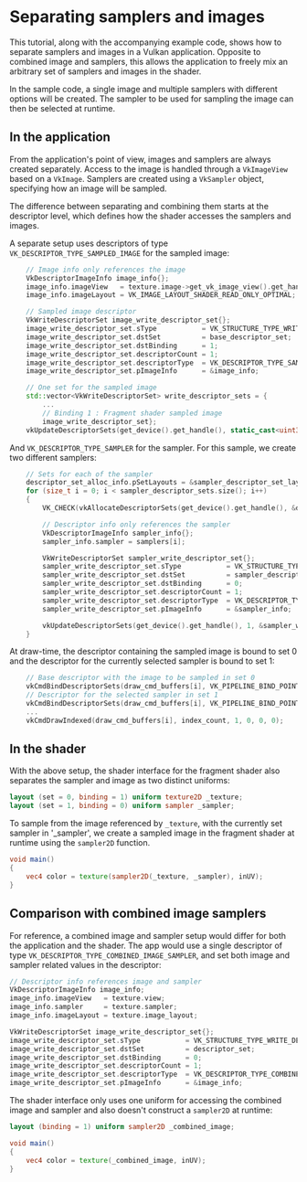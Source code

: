 <!--
- Copyright (c) 2021, Sascha Willems
-
- SPDX-License-Identifier: Apache-2.0
-
- Licensed under the Apache License, Version 2.0 the "License";
- you may not use this file except in compliance with the License.
- You may obtain a copy of the License at
-
-     http://www.apache.org/licenses/LICENSE-2.0
-
- Unless required by applicable law or agreed to in writing, software
- distributed under the License is distributed on an "AS IS" BASIS,
- WITHOUT WARRANTIES OR CONDITIONS OF ANY KIND, either express or implied.
- See the License for the specific language governing permissions and
- limitations under the License.
-
-->

# Separating samplers and images

This tutorial, along with the accompanying example code, shows how to separate samplers and images in a Vulkan application. Opposite to combined image and samplers, this allows the application to freely mix an arbitrary set of samplers and images in the shader.

In the sample code, a single image and multiple samplers with different options will be created. The sampler to be used for sampling the image can then be selected at runtime.

## In the application

From the application's point of view, images and samplers are always created separately. Access to the image is handled through a `VkImageView` based on a `VkImage`. Samplers are created using a `VkSampler` object, specifying how an image will be sampled.

The difference between separating and combining them starts at the descriptor level, which defines how the shader accesses the samplers and images.

A separate setup uses descriptors of type `VK_DESCRIPTOR_TYPE_SAMPLED_IMAGE` for the sampled image:

```cpp
    // Image info only references the image
	VkDescriptorImageInfo image_info{};
	image_info.imageView   = texture.image->get_vk_image_view().get_handle();
	image_info.imageLayout = VK_IMAGE_LAYOUT_SHADER_READ_ONLY_OPTIMAL;

    // Sampled image descriptor
	VkWriteDescriptorSet image_write_descriptor_set{};
	image_write_descriptor_set.sType           = VK_STRUCTURE_TYPE_WRITE_DESCRIPTOR_SET;
	image_write_descriptor_set.dstSet          = base_descriptor_set;
	image_write_descriptor_set.dstBinding      = 1;
	image_write_descriptor_set.descriptorCount = 1;
	image_write_descriptor_set.descriptorType  = VK_DESCRIPTOR_TYPE_SAMPLED_IMAGE;
	image_write_descriptor_set.pImageInfo      = &image_info;

    // One set for the sampled image
	std::vector<VkWriteDescriptorSet> write_descriptor_sets = {
        ...
	    // Binding 1 : Fragment shader sampled image
        image_write_descriptor_set};
	vkUpdateDescriptorSets(get_device().get_handle(), static_cast<uint32_t>(write_descriptor_sets.size()), write_descriptor_sets.data(), 0, nullptr);
```

And `VK_DESCRIPTOR_TYPE_SAMPLER` for the sampler. For this sample, we create two different samplers:

```cpp
	// Sets for each of the sampler
	descriptor_set_alloc_info.pSetLayouts = &sampler_descriptor_set_layout;
	for (size_t i = 0; i < sampler_descriptor_sets.size(); i++)
	{
		VK_CHECK(vkAllocateDescriptorSets(get_device().get_handle(), &descriptor_set_alloc_info, &sampler_descriptor_sets[i]));

        // Descriptor info only references the sampler
		VkDescriptorImageInfo sampler_info{};
		sampler_info.sampler = samplers[i];

		VkWriteDescriptorSet sampler_write_descriptor_set{};
		sampler_write_descriptor_set.sType           = VK_STRUCTURE_TYPE_WRITE_DESCRIPTOR_SET;
		sampler_write_descriptor_set.dstSet          = sampler_descriptor_sets[i];
		sampler_write_descriptor_set.dstBinding      = 0;
		sampler_write_descriptor_set.descriptorCount = 1;
		sampler_write_descriptor_set.descriptorType  = VK_DESCRIPTOR_TYPE_SAMPLER;
		sampler_write_descriptor_set.pImageInfo      = &sampler_info;

		vkUpdateDescriptorSets(get_device().get_handle(), 1, &sampler_write_descriptor_set, 0, nullptr);
	}
```

At draw-time, the descriptor containing the sampled image is bound to set 0 and the descriptor for the currently selected sampler is bound to set 1:

```cpp
    // Base descriptor with the image to be sampled in set 0
    vkCmdBindDescriptorSets(draw_cmd_buffers[i], VK_PIPELINE_BIND_POINT_GRAPHICS, pipeline_layout, 0, 1, &base_descriptor_set, 0, nullptr);
    // Descriptor for the selected sampler in set 1
    vkCmdBindDescriptorSets(draw_cmd_buffers[i], VK_PIPELINE_BIND_POINT_GRAPHICS, pipeline_layout, 1, 1, &sampler_descriptor_sets[selected_sampler], 0, nullptr);
    ...
    vkCmdDrawIndexed(draw_cmd_buffers[i], index_count, 1, 0, 0, 0);
``` 

## In the shader

With the above setup, the shader interface for the fragment shader also separates the sampler and image as two distinct uniforms:

```glsl
layout (set = 0, binding = 1) uniform texture2D _texture;
layout (set = 1, binding = 0) uniform sampler _sampler;
```

To sample from the image referenced by `_texture`, with the currently set sampler in '_sampler', we create a sampled image in the fragment shader at runtime using the `sampler2D` function.

```glsl
void main() 
{
    vec4 color = texture(sampler2D(_texture, _sampler), inUV);
}
```

## Comparison with combined image samplers

For reference, a combined image and sampler setup would differ for both the application and the shader. The app would use a single descriptor of type `VK_DESCRIPTOR_TYPE_COMBINED_IMAGE_SAMPLER`, and set both image and sampler related values in the descriptor:

```cpp
// Descriptor info references image and sampler
VkDescriptorImageInfo image_info;
image_info.imageView   = texture.view;
image_info.sampler     = texture.sampler;
image_info.imageLayout = texture.image_layout;

VkWriteDescriptorSet image_write_descriptor_set{};
image_write_descriptor_set.sType           = VK_STRUCTURE_TYPE_WRITE_DESCRIPTOR_SET;
image_write_descriptor_set.dstSet          = descriptor_set;
image_write_descriptor_set.dstBinding      = 0;
image_write_descriptor_set.descriptorCount = 1;
image_write_descriptor_set.descriptorType  = VK_DESCRIPTOR_TYPE_COMBINED_IMAGE_SAMPLER;
image_write_descriptor_set.pImageInfo      = &image_info;        
```

The shader interface only uses one uniform for accessing the combined image and sampler and also doesn't construct a `sampler2D` at runtime:

```glsl
layout (binding = 1) uniform sampler2D _combined_image;

void main() 
{
    vec4 color = texture(_combined_image, inUV);
}
```